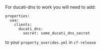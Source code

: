 For ducati-dns to work you will need to add:
```
properties:
  uaa:
    clients:
      ducati_dns:
        secret: some_ducati_dns_secret
```
to your `property_overides.yml` in `cf-release`
